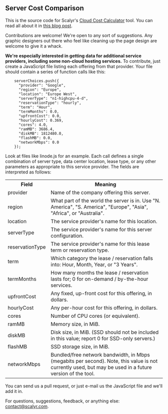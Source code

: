 Server Cost Comparison
---

This is the source code for Scalyr's [Cloud Cost Calculator](https://www.scalyr.com/cloud/) tool.
You can read all about it in [this blog post](http://blog.scalyr.com/2013/11/05/cloud-cost-calculator/).

Contributions are welcome! We're open to any sort of suggestions. Any graphic designers out there who feel like cleaning
up the page design are welcome to give it a whack.

**We're especially interested in getting data for additional service providers, including some non-cloud
hosting services.** To contribute, just create a JavaScript file listing each offering from that provider.
Your file should contain a series of function calls like this:

		serverChoices.push({
		  "provider": "Google",
		  "region": "Europe",
		  "location": "Europe West",
		  "serverType": "n1-highcpu-4-d",
		  "reservationType": "hourly",
		  "term": "Hour",
		  "termMonths": 0.0,
		  "upfrontCost": 0.0,
		  "hourlyCost": 0.369,
		  "cores": 4.0,
		  "ramMB": 3686.4,
		  "diskMB": 1812480.0,
		  "flashMB": 0.0,
		  "networkMbps": 0.0
		});

Look at files like linode.js for an example. Each call defines a single combination of server type,
data center location, lease type, or any other parameters as appropriate to this service provider.
The fields are interpreted as follows:

<table>
  <tr><th>Field</th><th>Meaning</th></tr>
  <tr><td>provider</td><td>Name of the company offering this server.</td></tr>
  <tr><td>region</td><td>What part of the world the server is in. Use "N. America", "S. America",
      "Europe", "Asia", "Africa", or "Australia".</td></tr>
  <tr><td>location</td><td>The service provider's name for this location.</td></tr>
  <tr><td>serverType</td><td>The service provider's name for this server configuration.</td></tr>
  <tr><td>reservationType</td><td>The service provider's name for this lease term or reservation type.</td></tr>
  <tr><td>term</td><td>Which category the lease / reservation falls into: Hour, Month, Year, or "3 Years".</td></tr>
  <tr><td>termMonths</td><td>How many months the lease / reservation lasts for; 0 for on-demand / by-the-hour services.</td></tr>
  <tr><td>upfrontCost</td><td>Any fixed, up-front cost for this offering, in dollars.</td></tr>
  <tr><td>hourlyCost</td><td>Any per-hour cost for this offering, in dollars.</td></tr>
  <tr><td>cores</td><td>Number of CPU cores (or equivalent).</td></tr>
  <tr><td>ramMB</td><td>Memory size, in MiB.</td></tr>
  <tr><td>diskMB</td><td>Disk size, in MiB. (SSD should not be included in this value; report 0 for SSD-only servers.)</td></tr>
  <tr><td>flashMB</td><td>SSD storage size, in MiB.</td></tr>
  <tr><td>networkMbps</td><td>Bundled/free network bandwidth, in Mbps (megabits per second). Note, this value
      is not currently used, but may be used in a future version of the tool.</td></tr>
</table>

You can send us a pull request, or just e-mail us the JavaScript file and we'll add it in.

For questions, suggestions, feedback, or anything else: contact@scalyr.com.